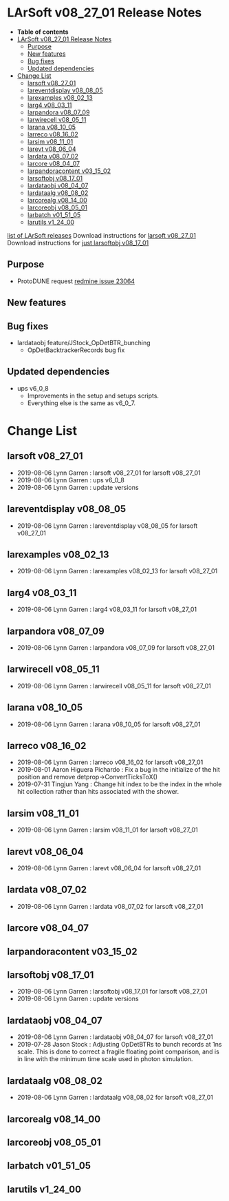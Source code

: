 LArSoft v08_27_01 Release Notes
======================================================================

-   **Table of contents**
-   [LArSoft v08_27_01 Release Notes](#LArSoft-v08_27_01-Release-Notes)
    -   [Purpose](#Purpose)
    -   [New features](#New-features)
    -   [Bug fixes](#Bug-fixes)
    -   [Updated dependencies](#Updated-dependencies)
-   [Change List](#Change-List)
    -   [larsoft v08_27_01](#larsoft-v08_27_01)
    -   [lareventdisplay v08_08_05](#lareventdisplay-v08_08_05)
    -   [larexamples v08_02_13](#larexamples-v08_02_13)
    -   [larg4 v08_03_11](#larg4-v08_03_11)
    -   [larpandora v08_07_09](#larpandora-v08_07_09)
    -   [larwirecell v08_05_11](#larwirecell-v08_05_11)
    -   [larana v08_10_05](#larana-v08_10_05)
    -   [larreco v08_16_02](#larreco-v08_16_02)
    -   [larsim v08_11_01](#larsim-v08_11_01)
    -   [larevt v08_06_04](#larevt-v08_06_04)
    -   [lardata v08_07_02](#lardata-v08_07_02)
    -   [larcore v08_04_07](#larcore-v08_04_07)
    -   [larpandoracontent v03_15_02](#larpandoracontent-v03_15_02)
    -   [larsoftobj v08_17_01](#larsoftobj-v08_17_01)
    -   [lardataobj v08_04_07](#lardataobj-v08_04_07)
    -   [lardataalg v08_08_02](#lardataalg-v08_08_02)
    -   [larcorealg v08_14_00](#larcorealg-v08_14_00)
    -   [larcoreobj v08_05_01](#larcoreobj-v08_05_01)
    -   [larbatch v01_51_05](#larbatch-v01_51_05)
    -   [larutils v1_24_00](#larutils-v1_24_00)

[list of LArSoft releases](LArSoft_release_list)
Download instructions for [larsoft v08_27_01](http://scisoft.fnal.gov/scisoft/bundles/larsoft/v08_27_01/larsoft-v08_27_01.html)
Download instructions for [just larsoftobj v08_17_01](http://scisoft.fnal.gov/scisoft/bundles/larsoftobj/v08_17_01/larsoftobj-v08_17_01.html)

Purpose
--------------------

-   ProtoDUNE request [redmine issue 23064](https://cdcvs.fnal.gov/redmine/issues/23064)

New features
------------------------------

Bug fixes
------------------------

-   lardataobj feature/JStock_OpDetBTR_bunching
    -   OpDetBacktrackerRecords bug fix

Updated dependencies
----------------------------------------------

-   ups v6_0_8
    -   Improvements in the setup and setups scripts.
    -   Everything else is the same as v6_0_7.

Change List
============================

larsoft v08_27_01
------------------------------------------

-   2019-08-06 Lynn Garren : larsoft v08_27_01 for larsoft v08_27_01
-   2019-08-06 Lynn Garren : ups v6_0_8
-   2019-08-06 Lynn Garren : update versions

lareventdisplay v08_08_05
----------------------------------------------------------

-   2019-08-06 Lynn Garren : lareventdisplay v08_08_05 for larsoft v08_27_01

larexamples v08_02_13
--------------------------------------------------

-   2019-08-06 Lynn Garren : larexamples v08_02_13 for larsoft v08_27_01

larg4 v08_03_11
--------------------------------------

-   2019-08-06 Lynn Garren : larg4 v08_03_11 for larsoft v08_27_01

larpandora v08_07_09
------------------------------------------------

-   2019-08-06 Lynn Garren : larpandora v08_07_09 for larsoft v08_27_01

larwirecell v08_05_11
--------------------------------------------------

-   2019-08-06 Lynn Garren : larwirecell v08_05_11 for larsoft v08_27_01

larana v08_10_05
----------------------------------------

-   2019-08-06 Lynn Garren : larana v08_10_05 for larsoft v08_27_01

larreco v08_16_02
------------------------------------------

-   2019-08-06 Lynn Garren : larreco v08_16_02 for larsoft v08_27_01
-   2019-08-01 Aaron Higuera Pichardo : Fix a bug in the initialize of the hit position and remove detprop-\>ConvertTicksToX()
-   2019-07-31 Tingjun Yang : Change hit index to be the index in the whole hit collection rather than hits associated with the shower.

larsim v08_11_01
----------------------------------------

-   2019-08-06 Lynn Garren : larsim v08_11_01 for larsoft v08_27_01

larevt v08_06_04
----------------------------------------

-   2019-08-06 Lynn Garren : larevt v08_06_04 for larsoft v08_27_01

lardata v08_07_02
------------------------------------------

-   2019-08-06 Lynn Garren : lardata v08_07_02 for larsoft v08_27_01

larcore v08_04_07
------------------------------------------

larpandoracontent v03_15_02
--------------------------------------------------------------

larsoftobj v08_17_01
------------------------------------------------

-   2019-08-06 Lynn Garren : larsoftobj v08_17_01 for larsoft v08_27_01
-   2019-08-06 Lynn Garren : update versions

lardataobj v08_04_07
------------------------------------------------

-   2019-08-06 Lynn Garren : lardataobj v08_04_07 for larsoft v08_27_01
-   2019-07-28 Jason Stock : Adjusting OpDetBTRs to bunch records at 1ns scale. This is done to correct a fragile floating point comparison, and is in line with the minimum time scale used in photon simulation.

lardataalg v08_08_02
------------------------------------------------

-   2019-08-06 Lynn Garren : lardataalg v08_08_02 for larsoft v08_27_01

larcorealg v08_14_00
------------------------------------------------

larcoreobj v08_05_01
------------------------------------------------

larbatch v01_51_05
--------------------------------------------

larutils v1_24_00
------------------------------------------

